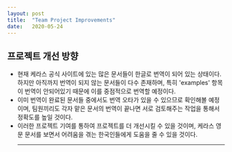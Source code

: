 ```yaml
---
layout: post
title:  "Team Project Improvements"
date:   2020-05-24 
---
```


## 프로젝트 개선 방향
* 현재 케라스 공식 사이트에 있는 많은 문서들이 한글로 번역이 되어 있는 상태이다. 하지만 아직까지 번역이 되지 않는 문서들이 다수 존재하며, 특히 'examples' 항목이 번역이 안되어있기 때문에 이를 중점적으로 번역할 예정이다.<br>
* 이미 번역이 완료된 문서들 중에서도 번역 오타가 있을 수 있으므로 확인해볼 예정이며, 팀원끼리도 각자 맡은 문서의 번역이 끝나면 서로 검토해주는 작업을 통해서 정확도를 높일 것이다.<br>
* 이러한 프로젝트 기여를 통하여 프로젝트를 더 개선시킬 수 있을 것이며, 케라스 영문 문서를 보면서 어려움을 겪는 한국인들에게 도움을 줄 수 있을 것이다.<br><hr>


<br>
